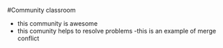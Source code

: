 #Community classroom 
- this community is awesome
- this comunity helps to resolve problems
-this is an example of merge conflict
